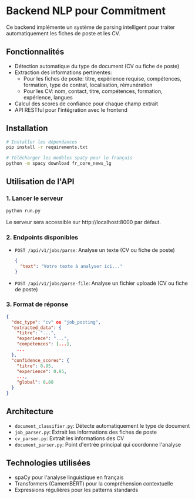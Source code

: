 # Backend NLP pour Commitment

Ce backend implémente un système de parsing intelligent pour traiter automatiquement les fiches de poste et les CV.

## Fonctionnalités

- Détection automatique du type de document (CV ou fiche de poste)
- Extraction des informations pertinentes:
  - Pour les fiches de poste: titre, expérience requise, compétences, formation, type de contrat, localisation, rémunération
  - Pour les CV: nom, contact, titre, compétences, formation, expérience, langues
- Calcul des scores de confiance pour chaque champ extrait
- API RESTful pour l'intégration avec le frontend

## Installation

```bash
# Installer les dépendances
pip install -r requirements.txt

# Télécharger les modèles spaCy pour le français
python -m spacy download fr_core_news_lg
```

## Utilisation de l'API

### 1. Lancer le serveur

```bash
python run.py
```

Le serveur sera accessible sur http://localhost:8000 par défaut.

### 2. Endpoints disponibles

- `POST /api/v1/jobs/parse`: Analyse un texte (CV ou fiche de poste)
  ```json
  {
    "text": "Votre texte à analyser ici..."
  }
  ```

- `POST /api/v1/jobs/parse-file`: Analyse un fichier uploadé (CV ou fiche de poste)

### 3. Format de réponse

```json
{
  "doc_type": "cv" ou "job_posting",
  "extracted_data": {
    "titre": "...",
    "experience": "...",
    "competences": [...],
    ...
  },
  "confidence_scores": {
    "titre": 0.95,
    "experience": 0.85,
    ...,
    "global": 0.88
  }
}
```

## Architecture

- `document_classifier.py`: Détecte automatiquement le type de document
- `job_parser.py`: Extrait les informations des fiches de poste
- `cv_parser.py`: Extrait les informations des CV
- `document_parser.py`: Point d'entrée principal qui coordonne l'analyse

## Technologies utilisées

- spaCy pour l'analyse linguistique en français
- Transformers (CamemBERT) pour la compréhension contextuelle
- Expressions régulières pour les patterns standards
